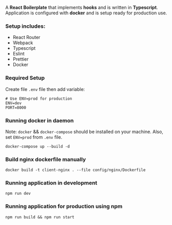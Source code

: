A **React Boilerplate** that implements **hooks** and is written in **Typescript**.
Application is configured with **docker** and is setup ready for production use.

### Setup includes:

- React Router
- Webpack
- Typescript
- Eslint
- Prettier
- Docker

### Required Setup

Create file `.env` file then add variable:

```
# Use ENV=prod for production
ENV=dev
PORT=8000
```

### Running docker in daemon

Note: `docker` && `docker-compose` should be installed on your machine.
Also, set `ENV=prod` from `.env` file.

```
docker-compose up --build -d
```

### Build nginx dockerfile manually

```
docker build -t client-nginx . --file config/nginx/Dockerfile
```

### Running application in development

```
npm run dev
```

### Running application for production using npm

```
npm run build && npm run start
```

